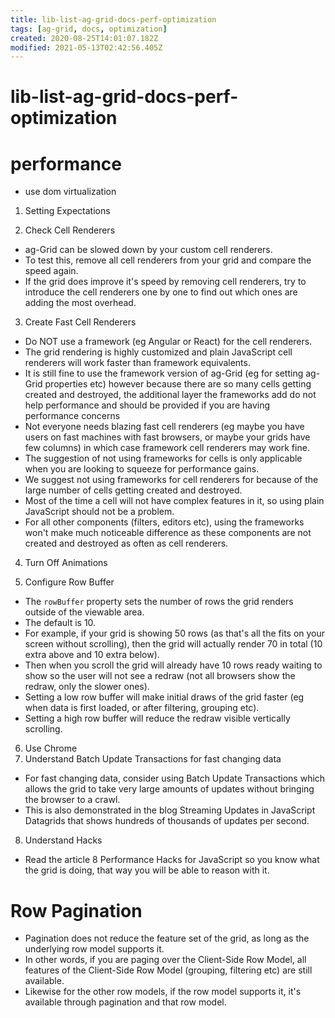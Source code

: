 ```yaml
---
title: lib-list-ag-grid-docs-perf-optimization
tags: [ag-grid, docs, optimization]
created: 2020-08-25T14:01:07.182Z
modified: 2021-05-13T02:42:56.405Z
---
```


# lib-list-ag-grid-docs-perf-optimization

# performance

- use dom virtualization

1. Setting Expectations

2. Check Cell Renderers
  - ag-Grid can be slowed down by your custom cell renderers. 
  - To test this, remove all cell renderers from your grid and compare the speed again. 
  - If the grid does improve it's speed by removing cell renderers, try to introduce the cell renderers one by one to find out which ones are adding the most overhead.

3. Create Fast Cell Renderers
  - Do NOT use a framework (eg Angular or React) for the cell renderers. 
  - The grid rendering is highly customized and plain JavaScript cell renderers will work faster than framework equivalents. 
  - It is still fine to use the framework version of ag-Grid (eg for setting ag-Grid properties etc) however because there are so many cells getting created and destroyed, the additional layer the frameworks add do not help performance and should be provided if you are having performance concerns
  - Not everyone needs blazing fast cell renderers (eg maybe you have users on fast machines with fast browsers, or maybe your grids have few columns) in which case framework cell renderers may work fine. 
  - The suggestion of not using frameworks for cells is only applicable when you are looking to squeeze for performance gains.
  - We suggest not using frameworks for cell renderers for because of the large number of cells getting created and destroyed. 
  - Most of the time a cell will not have complex features in it, so using plain JavaScript should not be a problem. 
  - For all other components (filters, editors etc), using the frameworks won't make much noticeable difference as these components are not created and destroyed as often as cell renderers.

4. Turn Off Animations

5. Configure Row Buffer
  - The `rowBuffer` property sets the number of rows the grid renders outside of the viewable area. 
  - The default is 10. 
  - For example, if your grid is showing 50 rows (as that's all the fits on your screen without scrolling), then the grid will actually render 70 in total (10 extra above and 10 extra below). 
  - Then when you scroll the grid will already have 10 rows ready waiting to show so the user will not see a redraw (not all browsers show the redraw, only the slower ones).
  - Setting a low row buffer will make initial draws of the grid faster (eg when data is first loaded, or after filtering, grouping etc). 
  - Setting a high row buffer will reduce the redraw visible vertically scrolling.

6. Use Chrome
7. Understand Batch Update Transactions for fast changing data
  - For fast changing data, consider using Batch Update Transactions which allows the grid to take very large amounts of updates without bringing the browser to a crawl. 
  - This is also demonstrated in the blog Streaming Updates in JavaScript Datagrids that shows hundreds of thousands of updates per second.

8. Understand Hacks
  - Read the article 8 Performance Hacks for JavaScript so you know what the grid is doing, that way you will be able to reason with it.

# Row Pagination

- Pagination does not reduce the feature set of the grid, as long as the underlying row model supports it. 
- In other words, if you are paging over the Client-Side Row Model, all features of the Client-Side Row Model (grouping, filtering etc) are still available. 
- Likewise for the other row models, if the row model supports it, it's available through pagination and that row model.
